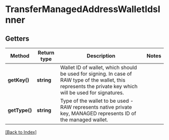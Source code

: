# TransferManagedAddressWalletIdsInner

## Getters

Method | Return type | Description | Notes
------------ | ------------- | ------------- | -------------
**getKey()** | **string** | Wallet ID of wallet, which should be used for signing. In case of RAW type of the wallet, this represents the private key which will be used for signatures. |
**getType()** | **string** | Type of the wallet to be used - RAW represents native private key, MANAGED represents ID of the managed wallet. |

[[Back to Index]](../index.md)
